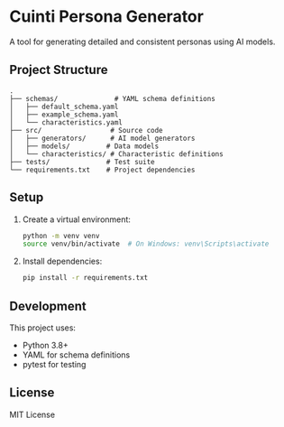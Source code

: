 # Cuinti Persona Generator

A tool for generating detailed and consistent personas using AI models.

## Project Structure

```
.
├── schemas/              # YAML schema definitions
│   ├── default_schema.yaml
│   ├── example_schema.yaml
│   └── characteristics.yaml
├── src/                 # Source code
│   ├── generators/      # AI model generators
│   ├── models/         # Data models
│   └── characteristics/ # Characteristic definitions
├── tests/              # Test suite
└── requirements.txt    # Project dependencies
```

## Setup

1. Create a virtual environment:
   ```bash
   python -m venv venv
   source venv/bin/activate  # On Windows: venv\Scripts\activate
   ```

2. Install dependencies:
   ```bash
   pip install -r requirements.txt
   ```

## Development

This project uses:
- Python 3.8+
- YAML for schema definitions
- pytest for testing

## License

MIT License
